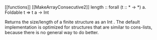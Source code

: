 [[functions]]
[[MakeArrayConsecutive2]]
length :: forall (t :: * -> *) a. Foldable t => t a -> Int

Returns the size/length of a finite structure as an Int . The default implementation is optimized for structures that are similar to cons-lists, because there is no general way to do better.